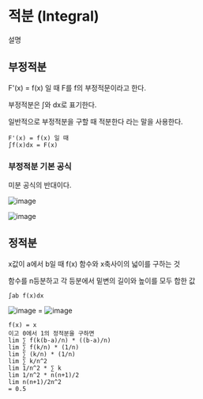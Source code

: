 # 적분 (Integral)
설명

## 부정적분

F'(x) = f(x) 일 때 F를 f의 부정적문이라고 한다.

부정적분은 ∫와 dx로 표기한다.

일반적으로 부정적분을 구할 때 적분한다 라는 말을 사용한다.

```
F'(x) = f(x) 일 때
∫f(x)dx = F(x)
```

### 부정적분 기본 공식

미분 공식의 반대이다.

![image](https://user-images.githubusercontent.com/37904040/144226934-a60b743f-f634-45d6-ab43-4e202de2b401.png)

![image](https://user-images.githubusercontent.com/37904040/144227689-7f7cb3c2-0525-4b90-a0c9-df7aba74bcac.png)

## 정적분

 x값이 a에서 b일 때 f(x) 함수와 x축사이의 넓이를 구하는 것

함수를 n등분하고 각 등분에서 밑변의 길이와 높이를 모두 합한 값

```
∫ab f(x)dx
```

![image](https://user-images.githubusercontent.com/37904040/144245949-8b3045d7-b60a-4d17-b809-c37d42193715.png) = ![image](https://user-images.githubusercontent.com/37904040/144246421-cc2cf8a4-a52d-4e5f-96cc-03a37407f5ab.png)

```
f(x) = x
이고 0에서 1의 정적분을 구하면
lim ∑ f(k(b-a)/n) * ((b-a)/n)
lim ∑ f(k/n) * (1/n)
lim ∑ (k/n) * (1/n)
lim ∑ k/n^2
lim 1/n^2 * ∑ k
lim 1/n^2 * n(n+1)/2
lim n(n+1)/2n^2
= 0.5
```

